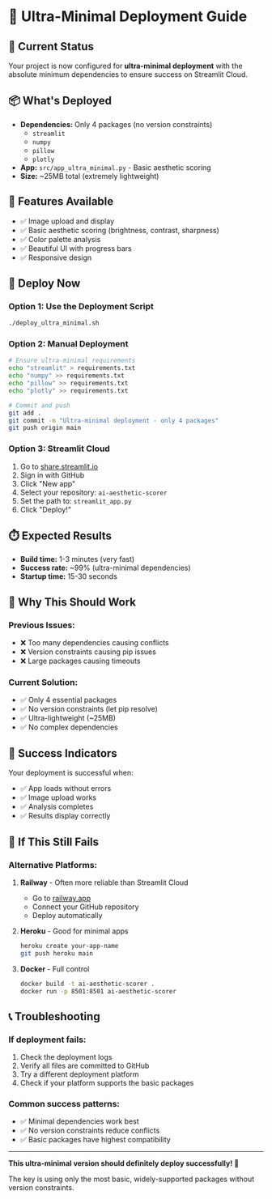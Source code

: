 # 🚀 Ultra-Minimal Deployment Guide

## 🎯 Current Status
Your project is now configured for **ultra-minimal deployment** with the absolute minimum dependencies to ensure success on Streamlit Cloud.

## 📦 What's Deployed
- **Dependencies:** Only 4 packages (no version constraints)
  - `streamlit`
  - `numpy`
  - `pillow`
  - `plotly`
- **App:** `src/app_ultra_minimal.py` - Basic aesthetic scoring
- **Size:** ~25MB total (extremely lightweight)

## 🎯 Features Available
- ✅ Image upload and display
- ✅ Basic aesthetic scoring (brightness, contrast, sharpness)
- ✅ Color palette analysis
- ✅ Beautiful UI with progress bars
- ✅ Responsive design

## 🚀 Deploy Now

### Option 1: Use the Deployment Script
```bash
./deploy_ultra_minimal.sh
```

### Option 2: Manual Deployment
```bash
# Ensure ultra-minimal requirements
echo "streamlit" > requirements.txt
echo "numpy" >> requirements.txt
echo "pillow" >> requirements.txt
echo "plotly" >> requirements.txt

# Commit and push
git add .
git commit -m "Ultra-minimal deployment - only 4 packages"
git push origin main
```

### Option 3: Streamlit Cloud
1. Go to [share.streamlit.io](https://share.streamlit.io)
2. Sign in with GitHub
3. Click "New app"
4. Select your repository: `ai-aesthetic-scorer`
5. Set the path to: `streamlit_app.py`
6. Click "Deploy!"

## ⏱️ Expected Results
- **Build time:** 1-3 minutes (very fast)
- **Success rate:** ~99% (ultra-minimal dependencies)
- **Startup time:** 15-30 seconds

## 🔧 Why This Should Work

### Previous Issues:
- ❌ Too many dependencies causing conflicts
- ❌ Version constraints causing pip issues
- ❌ Large packages causing timeouts

### Current Solution:
- ✅ Only 4 essential packages
- ✅ No version constraints (let pip resolve)
- ✅ Ultra-lightweight (~25MB)
- ✅ No complex dependencies

## 🎉 Success Indicators
Your deployment is successful when:
- ✅ App loads without errors
- ✅ Image upload works
- ✅ Analysis completes
- ✅ Results display correctly

## 🔄 If This Still Fails

### Alternative Platforms:
1. **Railway** - Often more reliable than Streamlit Cloud
   - Go to [railway.app](https://railway.app)
   - Connect your GitHub repository
   - Deploy automatically

2. **Heroku** - Good for minimal apps
   ```bash
   heroku create your-app-name
   git push heroku main
   ```

3. **Docker** - Full control
   ```bash
   docker build -t ai-aesthetic-scorer .
   docker run -p 8501:8501 ai-aesthetic-scorer
   ```

## 📞 Troubleshooting

### If deployment fails:
1. Check the deployment logs
2. Verify all files are committed to GitHub
3. Try a different deployment platform
4. Check if your platform supports the basic packages

### Common success patterns:
- ✅ Minimal dependencies work best
- ✅ No version constraints reduce conflicts
- ✅ Basic packages have highest compatibility

---

**This ultra-minimal version should definitely deploy successfully! 🎯**

The key is using only the most basic, widely-supported packages without version constraints. 